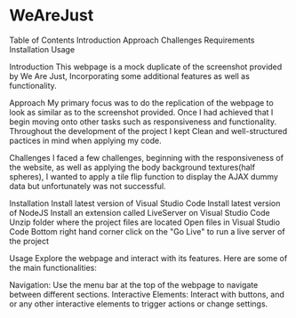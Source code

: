 # WeAreJust
Table of Contents
Introduction
Approach
Challenges
Requirements
Installation
Usage


Introduction
This webpage is a mock duplicate of the screenshot provided by We Are Just, Incorporating some additional features as well as functionality.

Approach
My primary focus was to do the replication of the webpage to look as similar as to the screenshot provided. Once I had achieved that I begin moving onto other tasks such as responsiveness and functionality. Throughout the development of the project I kept Clean and well-structured pactices in mind when applying my code.

Challenges
I faced a few challenges, beginning with the responsiveness of the website, as well as applying the body background textures(half spheres), I wanted to apply a tile flip function to display the AJAX dummy data but unfortunately was not successful.

Installation
Install latest version of Visual Studio Code
Install latest version of NodeJS
Install an extension called LiveServer on Visual Studio Code
Unzip folder where the project files are located
Open files in Visual Studio Code
Bottom right hand corner click on the "Go Live" to run a live server of the project

Usage
Explore the webpage and interact with its features. Here are some of the main functionalities:

Navigation: Use the menu bar at the top of the webpage to navigate between different sections.
Interactive Elements: Interact with buttons, and or any other interactive elements to trigger actions or change settings.
